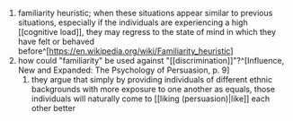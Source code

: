 1. familiarity heuristic; when these situations appear similar to previous situations, especially if the individuals are experiencing a high [[cognitive load]], they may regress to the state of mind in which they have felt or behaved before^[https://en.wikipedia.org/wiki/Familiarity_heuristic]
2. how could "familiarity" be used against "[[discrimination]]"?^[Influence, New and Expanded: The Psychology of Persuasion, p. 9]
	1. they argue that simply by providing individuals of different ethnic backgrounds with more exposure to one another as equals, those individuals will naturally come to [[liking (persuasion)|like]] each other better